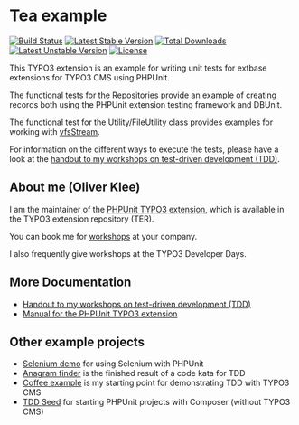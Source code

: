 # Tea example

[![Build Status](https://travis-ci.org/oliverklee/tea.svg?branch=master)](https://travis-ci.org/oliverklee/tea)
[![Latest Stable Version](https://poser.pugx.org/oliverklee/tea/v/stable.svg)](https://packagist.org/packages/oliverklee/tea)
[![Total Downloads](https://poser.pugx.org/oliverklee/tea/downloads.svg)](https://packagist.org/packages/oliverklee/tea)
[![Latest Unstable Version](https://poser.pugx.org/oliverklee/tea/v/unstable.svg)](https://packagist.org/packages/oliverklee/tea)
[![License](https://poser.pugx.org/oliverklee/tea/license.svg)](https://packagist.org/packages/oliverklee/tea)

This TYPO3 extension is an example for writing unit tests for extbase
extensions for TYPO3 CMS using PHPUnit.

The functional tests for the Repositories provide an example of creating
records both using the PHPUnit extension testing framework and DBUnit.

The functional test for the Utility/FileUtility class provides examples
for working with [vfsStream](https://github.com/mikey179/vfsStream/).

For information on the different ways to execute the tests, please have a look
at the [handout to my workshops on test-driven development (TDD)](https://github.com/oliverklee/tdd-reader).


## About me (Oliver Klee)

I am the maintainer of the
[PHPUnit TYPO3 extension](http://typo3.org/extensions/repository/view/phpunit),
which is available in the TYPO3 extension repository (TER).

You can book me for
[workshops](https://www.oliverklee.de/workshops/workshops.html)
at your company.

I also frequently give workshops at the TYPO3 Developer Days.


## More Documentation

* [Handout to my workshops on test-driven development (TDD)](https://github.com/oliverklee/tdd-reader)
* [Manual for the PHPUnit TYPO3 extension](https://docs.typo3.org/typo3cms/extensions/phpunit/)


## Other example projects

* [Selenium demo](https://github.com/oliverklee/selenium-demo)
  for using Selenium with PHPUnit
* [Anagram finder](https://github.com/oliverklee/anagram-finder)
  is the finished result of a code kata for TDD
* [Coffee example](https://github.com/oliverklee/coffee)
  is my starting point for demonstrating TDD with TYPO3 CMS
* [TDD Seed](https://github.com/oliverklee/tdd-seed)
  for starting PHPUnit projects with Composer (without TYPO3 CMS)
